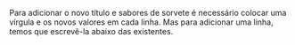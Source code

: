 Para adicionar o novo título e sabores de sorvete é necessário colocar uma vírgula e os novos valores em cada linha. Mas para adicionar uma linha, temos que escrevê-la abaixo das existentes.
